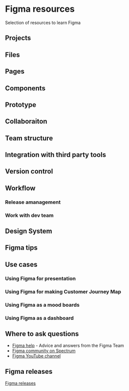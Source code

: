 # Figma resources
Selection of resources to learn Figma



## Projects


## Files


## Pages


## Components


## Prototype


## Collaboraiton


## Team structure


## Integration with third party tools


## Version control


## Workflow


### Release amanagement


### Work with dev team


## Design System



## Figma tips


## Use cases


### Using Figma for presentation

### Using Figma for making Customer Journey Map

### Using Figma as a mood boards

### Using Figma as a dashboard



## Where to ask questions

 - [Figma help](https://help.figma.com/) -  Advice and answers from the Figma Team
 - [Figma community on Spectrum](https://spectrum.chat/figma/)
 - [Figma YouTube channel](https://www.youtube.com/figmadesign)


## Figma releases
[Figma releases](https://releases.figma.com/)

